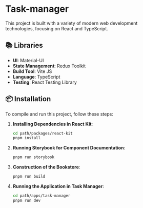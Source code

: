 # Task-manager

This project is built with a variety of modern web development technologies, focusing on React and TypeScript.

## 📚 Libraries

- **UI**: Material-UI
- **State Management**: Redux Toolkit
- **Build Tool**: Vite JS
- **Language**: TypeScript
- **Testing**: React Testing Library

## 📦 Installation

To compile and run this project, follow these steps:

1. **Installing Dependencies in React Kit**:

   ```bash
   cd path/packages/react-kit
   pnpm install
   ```

2. **Running Storybook for Component Documentation**:

   ```bash
   pnpm run storybook
   ```

3. **Construction of the Bookstore**:

   ```bash
   pnpm run build
   ```

4. **Running the Application in Task Manager**:
   ```bash
   cd path/apps/task-manager
   pnpm run dev
   ```
